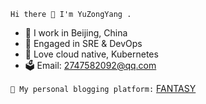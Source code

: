 `Hi there 👋 I'm YuZongYang .`

* 📍 I work in Beijing, China
* 🍉 Engaged in SRE & DevOps
* 🐳 Love cloud native, Kubernetes
* 🗳 Email: 2747582092@qq.com



`🍊 My personal blogging platform:`
[FANTASY](https://igolang.cn)
